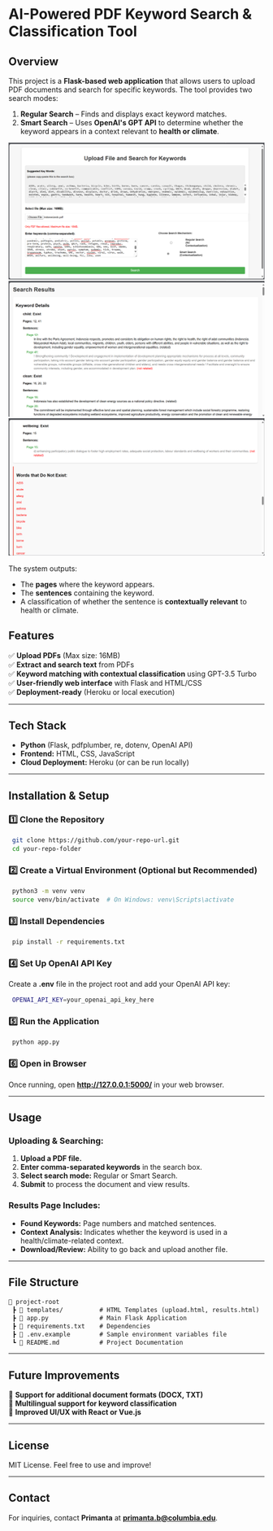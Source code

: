 # AI-Powered PDF Keyword Search & Classification Tool

## Overview
This project is a **Flask-based web application** that allows users to upload PDF documents and search for specific keywords. The tool provides two search modes:
1. **Regular Search** – Finds and displays exact keyword matches.
2. **Smart Search** – Uses **OpenAI's GPT API** to determine whether the keyword appears in a context relevant to **health or climate**.

![App Screenshot](images/screenshotawal.png)
![App Screenshot](images/screenshot2.png)
![App Screenshot](images/screenshot3.png)

The system outputs:
- The **pages** where the keyword appears.
- The **sentences** containing the keyword.
- A classification of whether the sentence is **contextually relevant** to health or climate.

## Features
✅ **Upload PDFs** (Max size: 16MB)  
✅ **Extract and search text** from PDFs  
✅ **Keyword matching with contextual classification** using GPT-3.5 Turbo  
✅ **User-friendly web interface** with Flask and HTML/CSS  
✅ **Deployment-ready** (Heroku or local execution)  

---
## Tech Stack
- **Python** (Flask, pdfplumber, re, dotenv, OpenAI API)
- **Frontend:** HTML, CSS, JavaScript
- **Cloud Deployment:** Heroku (or can be run locally)

---
## Installation & Setup
### 1️⃣ Clone the Repository
```sh
 git clone https://github.com/your-repo-url.git
 cd your-repo-folder
```

### 2️⃣ Create a Virtual Environment (Optional but Recommended)
```sh
 python3 -m venv venv
 source venv/bin/activate  # On Windows: venv\Scripts\activate
```

### 3️⃣ Install Dependencies
```sh
 pip install -r requirements.txt
```

### 4️⃣ Set Up OpenAI API Key
Create a **.env** file in the project root and add your OpenAI API key:
```sh
 OPENAI_API_KEY=your_openai_api_key_here
```

### 5️⃣ Run the Application
```sh
 python app.py
```

### 6️⃣ Open in Browser
Once running, open **http://127.0.0.1:5000/** in your web browser.

---
## Usage
### Uploading & Searching:
1. **Upload a PDF file.**
2. **Enter comma-separated keywords** in the search box.
3. **Select search mode:** Regular or Smart Search.
4. **Submit** to process the document and view results.

### Results Page Includes:
- **Found Keywords:** Page numbers and matched sentences.
- **Context Analysis:** Indicates whether the keyword is used in a health/climate-related context.
- **Download/Review:** Ability to go back and upload another file.

---
## File Structure
```
📂 project-root
 ┣ 📂 templates/          # HTML Templates (upload.html, results.html)
 ┣ 📜 app.py              # Main Flask Application
 ┣ 📜 requirements.txt    # Dependencies
 ┣ 📜 .env.example        # Sample environment variables file
 ┗ 📜 README.md           # Project Documentation
```

---
## Future Improvements
🔹 **Support for additional document formats (DOCX, TXT)**  
🔹 **Multilingual support for keyword classification**  
🔹 **Improved UI/UX with React or Vue.js**  

---
## License
MIT License. Feel free to use and improve!

---
## Contact
For inquiries, contact **Primanta** at **primanta.b@columbia.edu**.
